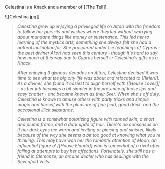 Celestina is a Knack and a member of [[The Tell]]. 

![[Celestina.jpg]]

>*Celestina grew up enjoying a privileged life on Altori with the freedom to follow her pursuits and wishes where they led without worrying about mundane things like money or sustenance. This led her to learning of the mystics arts, something she always felt she had a natural inclination for. She prospered under the teachings of Cyprus - the best diviner Altori had seen this century - though it's hard to say how much of this way due to Cyprus herself or Celestina's gifts as a Knack.* 
>
>*After enjoying 3 glorious decades on Altori, Celestina decided it was time to see what the big city life was about and relocated to [[Ilrien]]. As a diviner, she found it easiest to align herself with [[House Lovell]] - as her job becomes a bit simpler in the presence of loose lips and easy chatter - and became known as their Seer. When she's off duty, Celestina is known to amuse others with party tricks and simple magic and herself with the pleasure of fine food, good drink, and the occasional illicit substance.* 
>
>*Celestina is a somewhat polarizing figure with tanned skin, a short and plump frame, and a dark updo of hair. There's no consensus on if her dark eyes are warm and inviting or piercing and sinister, likely because of the way she seems a bit too good at knowing what you're thinking. This may have won her the romantic attention of Moon, an influential figure of [[House Elanda]] who is somewhat of a rival after failing at attempts to buy her affections. Fortunately, she still has a friend in Clemenza, an arcane dealer who has dealings with the Sevenfold Veils.*